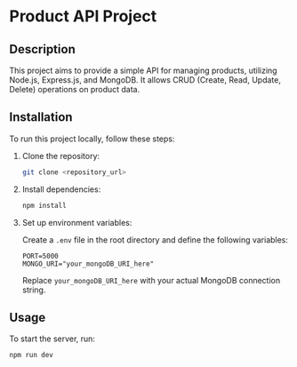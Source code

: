 # Product API Project

## Description

This project aims to provide a simple API for managing products, utilizing Node.js, Express.js, and MongoDB. It allows CRUD (Create, Read, Update, Delete) operations on product data.

## Installation

To run this project locally, follow these steps:

1. Clone the repository:

    ```bash
    git clone <repository_url>
    ```

2. Install dependencies:

    ```bash
    npm install
    ```

3. Set up environment variables:

    Create a `.env` file in the root directory and define the following variables:

    ```
    PORT=5000
    MONGO_URI="your_mongoDB_URI_here"
    ```

    Replace `your_mongoDB_URI_here` with your actual MongoDB connection string.

## Usage

To start the server, run:

```bash
npm run dev
